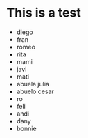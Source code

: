 # This is a test

* diego
* fran
* romeo
* rita
* mami
* javi
* mati
* abuela julia
* abuelo cesar
* ro
* feli
* andi
* dany
* bonnie
